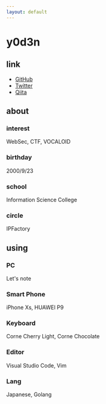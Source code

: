 ```yaml
---
layout: default
---
```

# y0d3n
## link
 - [GitHub](https://github.com/y0d3n)
 - [Twitter](https://twitter.com/y0d3n)
 - [Qiita](https://qiita.com/y0d3n)

## about

### interest
WebSec, CTF, VOCALOID 

### birthday
2000/9/23

### school
Information Science College

### circle
IPFactory

## using

### PC
Let's note

### Smart Phone
iPhone Xs, HUAWEI P9

### Keyboard
Corne Cherry Light, Corne Chocolate

### Editor
Visual Studio Code, Vim

### Lang
Japanese, Golang
